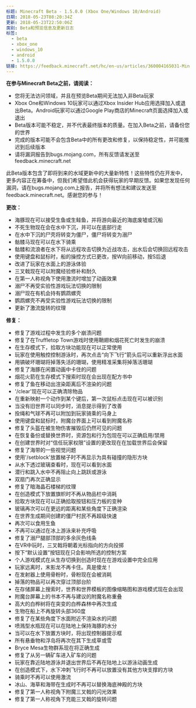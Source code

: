 ```yaml
---
标题: Minecraft Beta - 1.5.0.0 (Xbox One/Windows 10/Android)
日期: 2018-05-23T08:20:34Z
更新: 2018-05-23T22:50:06Z
类别: Beta和预览信息及更新日志
标签:
  - beta
  - xbox_one
  - windows_10
  - android
  - 1.5.0.0
链接: https://feedback.minecraft.net/hc/en-us/articles/360004165031-Minecraft-Beta-1-5-0-0-Xbox-One-Windows-10-Android
---
```


**在参与Minecraft Beta之前，请阅读：**

- 您将无法访问领域，并且在预览Beta期间无法加入非Beta玩家
- Xbox One和Windows 10玩家可以通过Xbox Insider Hub应用选择加入或退出Beta。Android玩家可以通过Google Play商店的Minecraft页面选择加入或退出
- Beta版本可能不稳定，并不代表最终版本的质量。在加入Beta之前，请备份您的世界
- 完成的版本可能不会包含Beta中的所有更改和修复，以保持稳定性，并可能推迟到后续版本
- 请将漏洞报告到bugs.mojang.com，所有反馈请发送至feedback.minecraft.net

此Beta版本包含了即将到来的水域更新中的大量新特性！这些特性仍在开发中，更多内容正在筹备中，但我们希望借此机会获得玩家的早期反馈。如果您发现任何漏洞，请在bugs.mojang.com上报告，并将所有想法和建议发送至feedback.minecraft.net。感谢您的参与！

**更改：**

- 海豚现在可以接受生鱼或生鲑鱼，并将游向最近的海底废墟或沉船
- 不死生物现在会在水中下沉，并可以在底部行走
- 在水中下沉的尸壳将转变为僵尸，僵尸将转变为溺尸
- 骷髅马现在可以在水下骑乘
- 骷髅和流浪者在水下将从远程攻击切换为近战攻击，出水后会切换回远程攻击
- 使用键盘和鼠标时，船的操控方式已更改，按W向前移动，按S后退
- 改进了玩家在水面上的游泳体验
- 三叉戟现在可以附魔经验修补和耐久
- 在第一人称视角下使用激流时增加了动画效果
- 溺尸不再受实验性游戏玩法切换的限制
- 溺尸现在有机会持有鹦鹉螺壳
- 鹦鹉螺壳不再受实验性游戏玩法切换的限制
- 更新了激流旋转的纹理

**修复：**

- 修复了游戏过程中发生的多个崩溃问题
- 修复了在Truffletop Town游戏时使用鞘翅和烟花死亡时发生的崩溃
- 在生存模式下，拾取方块功能现在可以正常使用
- 玩家在使用触控控制游泳时，再次点击“向下飞行”箭头后可以重新浮出水面
- 用镐破坏珊瑚将掉落失活的珊瑚，使用精准采集将掉落活珊瑚
- 修复了海豚在闲置动画中卡住的问题
- 烟花火箭在生存模式下搜索时现在会出现在配方书中
- 修复了鱼在移动出渲染距离后不渲染的问题
- '/clear'现在可以正确清除物品
- 在重新映射一个动作到某个键后，第一次鼠标点击现在可以被识别
- 当没有旧世界可以同步时，消息提示得到了改善
- 拴绳和气球不再可以附加到玩家骑乘的马身上
- 使用键盘和鼠标时，附魔台界面上可以看到附魔名称
- 修复了头盔在被生物伤害摧毁后仍然可见的问题
- 在恢复备份或替换世界时，资源包和行为包现在可以正确启用/禁用
- 在创建世界时对“信任玩家权限”设置的更改现在在加载世界后会保留
- 修复了海带的一些视觉问题
- 使用'/setblock'放置梯子时不再显示为具有碰撞的隐形方块
- 从水下透过玻璃查看时，现在可以看到水面
- 潜行和跳入水中不再阻止向上跳跃或游泳
- 双扇门再次正确显示
- 修复了暗海晶石楼梯的纹理
- 在创造模式下放置旗帜时不再从物品栏中消耗
- 拾取方块现在可以正确拾取按钮和压力板的变种
- 玻璃再次可以在更远的距离和某些角度下正确渲染
- 在世界生成期间创建的僵尸村民不再超级快速
- 再次可以食用生鱼
- 不再可以通过在冰上游泳来补充呼吸
- 修复了溺尸腿部顶部的多余灰色线条
- 在VR中玩时，三叉戟将朝着光标指向的方向投掷
- 按下“默认设置”按钮现在只会影响所选的控制方案
- 个人游戏模式在从生存切换到创造时现在在游戏设置中完全应用
- 玩家远离时，末影龙不再卡住。真是傻龙！
- 在发射器上使用骨粉时，骨粉现在会被消耗
- 掉落的物品可以再次穿过顶部台阶
- 在存储屏幕上搜索时，世界和世界模板的图像缩略图和游戏模式现在会出现
- 附魔台屏幕上的书本不再与建议的附魔名称重叠
- 高大的白桦树将在突变的白桦森林中再次生成
- 生物在船上不再旋转头部360度
- 修复了在某些角度下水面附近不渲染水的问题
- 喷溅型水瓶现在可以在陆地上保持海豚的水分
- 当可以在水下放置方块时，将出现控制器提示框
- 所有悬垂物和浮岛将再次在其下生成草或雪
- Bryce Mesa生物群系现在将正确生成
- 修复了从另一辆矿车进入矿车的问题
- 玩家在靠近陆地游泳并退出世界后不再在陆地上以游泳动画生成
- 在创造模式下，水下冲刺飞行时不再可以放置没有其他方块支撑的方块
- 骑乘时不再可以使用激流
- 冰山、海草和海带在生成时不再可以替换海底神殿的方块
- 修复了第一人称视角下附魔三叉戟的闪光效果
- 修复了第一人称视角下充能三叉戟的旋转问题